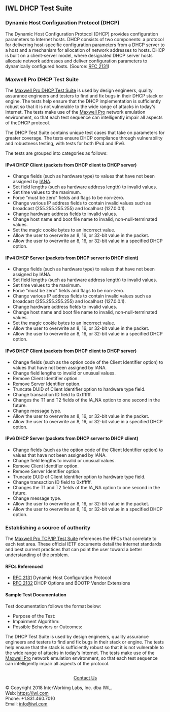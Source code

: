 ## IWL DHCP Test Suite
### Dynamic Host Configuration Protocol (DHCP)
The Dynamic Host Configuration Protocol (DHCP) provides configuration parameters to Internet hosts. DHCP consists of two components: a protocol
for delivering host-specific configuration parameters from a DHCP server to a host and a mechanism for allocation of network addresses to hosts.
DHCP is built on a client-server model, where designated DHCP server hosts allocate network addresses and deliver configuration parameters to
dynamically configured hosts. (Source: [RFC 2131](http://www.ietf.org/rfc/rfc2131.txt))
### Maxwell Pro DHCP Test Suite
The [Maxwell Pro DHCP Test Suite](https://iwl.com/maxwell-pro) is used by design engineers, quality assurance engineers and testers to find and fix bugs in their DHCP stack or
engine. The tests help ensure that the DHCP implementation is sufficiently robust so that it is not vulnerable to the wide range of attacks in today's
Internet. The tests make use of the [Maxwell Pro](https://iwl.com/maxwell-pro) network emulation environment, so that each test sequence can intelligently impair all aspects of
theDHCP protocol.

The DHCP Test Suite contains unique test cases that take on parameters for greater coverage. The tests ensure DHCP compliance through
vulnerability and robustness testing, with tests for both IPv4 and IPv6.

The tests are grouped into categories as follows:
#### IPv4 DHCP Client (packets from DHCP client to DHCP server) 
* Change fields (such as hardware type) to values that have not been assigned by [IANA](http://www.iana.org/).
* Set field lengths (such as hardware address length) to invalid values.
* Set time values to the maximum.
* Force "must be zero" fields and flags to be non-zero.
* Change various IP address fields to contain invalid values such as broadcast (255.255.255.255) and localhost (127.0.0.1).
* Change hardware address fields to invalid values.
* Change host name and boot file name to invalid, non-null-terminated values.
* Set the magic cookie bytes to an incorrect value.
* Allow the user to overwrite an 8, 16, or 32-bit value in the packet.
* Allow the user to overwrite an 8, 16, or 32-bit value in a specified DHCP option.
#### IPv4 DHCP Server (packets from DHCP server to DHCP client) 
* Change fields (such as hardware type) to values that have not been assigned by IANA.
* Set field lengths (such as hardware address length) to invalid values.
* Set time values to the maximum.
* Force "must be zero" fields and flags to be non-zero.
* Change various IP address fields to contain invalid values such as broadcast (255.255.255.255) and localhost (127.0.0.1).
* Change hardware address fields to invalid values.
* Change host name and boot file name to invalid, non-null-terminated values.
* Set the magic cookie bytes to an incorrect value.
* Allow the user to overwrite an 8, 16, or 32-bit value in the packet.
* Allow the user to overwrite an 8, 16, or 32-bit value in a specified DHCP option.
#### IPv6 DHCP Client (packets from DHCP client to DHCP server) 
* Change fields (such as the option code of the Client Identifier option) to values that have not been assigned by IANA.
* Change field lengths to invalid or unusual values.
* Remove Client Identifier option.
* Remove Server Identifier option.
* Truncate DUID of Client Identifier option to hardware type field.
* Change transaction ID field to 0xffffff.
* Changes the T1 and T2 fields of the IA_NA option to one second in the future.
* Change message type.
* Allow the user to overwrite an 8, 16, or 32-bit value in the packet.
* Allow the user to overwrite an 8, 16, or 32-bit value in a specified DHCP option.
#### IPv6 DHCP Server (packets from DHCP server to DHCP client) 
* Change fields (such as the option code of the Client Identifier option) to values that have not been assigned by IANA.
* Change field lengths to invalid or unusual values.
* Remove Client Identifier option.
* Remove Server Identifier option.
* Truncate DUID of Client Identifier option to hardware type field.
* Change transaction ID field to 0xffffff.
* Changes the T1 and T2 fields of the IA_NA option to one second in the future.
* Change message type.
* Allow the user to overwrite an 8, 16, or 32-bit value in the packet.
* Allow the user to overwrite an 8, 16, or 32-bit value in a specified DHCP option.
### Establishing a source of authority
The [Maxwell Pro TCP/IP Test Suite](https://iwl.com/maxwell-pro) references the RFCs that correlate to each test area. These official IETF documents detail the Internet standards and
best current practices that can point the user toward a better understanding of the problem.
#### RFCs Referenced
* [RFC 2131](http://datatracker.ietf.org/doc/rfc2131/) Dynamic Host Configuration Protocol
* [RFC 2132](http://datatracker.ietf.org/doc/rfc2132/) DHCP Options and BOOTP Vendor Extensions
#### Sample Test Documentation
Test documentation follows the format below:
* Purpose of the Test:
* Impairment Algorithm:
* Possible Behaviors or Outcomes:

The DHCP Test Suite is used by design engineers, quality assurance engineers and testers to find and fix bugs in their stack or engine. The tests help
ensure that the stack is sufficiently robust so that it is not vulnerable to the wide range of attacks in today's Internet. The tests make use of the 
[Maxwell Pro](https://iwl.com/maxwell-pro) network emulation environment, so that each test sequence can intelligently impair all aspects of the protocol. 

<p style="margin-top:2em;text-align:center;"><a href="/company/contact" class="btn btn-danger">Contact Us</a></p>

© Copyright 2018 InterWorking Labs, Inc. dba IWL. <br> 
Web: https://iwl.com <br> 
Phone: +1.831.460.7010 <br> 
Email: info@iwl.com
